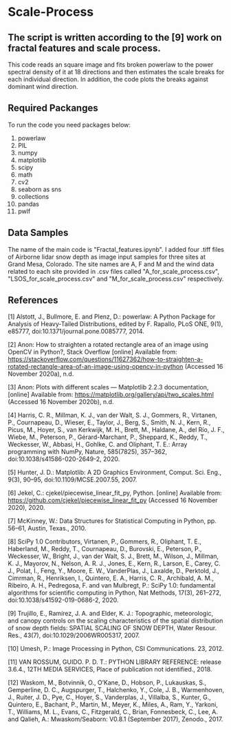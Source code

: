 # Scale-Process
## The script is written according to the [9] work on fractal features and scale process.

This code reads an square image and fits broken powerlaw to the power spectral density of it at 18 directions and then estimates the scale breaks for each individual direction.
In addition, the code plots the breaks against dominant wind direction.

## Required Packanges
To run the code you need packages below:

1. powerlaw
2. PIL
3. numpy
4. matplotlib
5. scipy
6. math
7. cv2
8. seaborn as sns
9. collections
10. pandas
11. pwlf


## Data Samples
The name of the main code is "Fractal_features.ipynb".
I added four .tiff files of Airborne lidar snow depth as image input samples for three sites at Grand Mesa, Colorado.
The site names are A, F and M and the wind data related to each site provided in .csv files called "A_for_scale_process.csv", "LSOS_for_scale_process.csv" and "M_for_scale_process.csv" respectively.



## References

[1] Alstott, J., Bullmore, E. and Plenz, D.: powerlaw: A Python Package for Analysis of Heavy-Tailed Distributions, edited by F. Rapallo, PLoS ONE, 9(1), e85777, doi:10.1371/journal.pone.0085777, 2014.

[2] Anon: How to straighten a rotated rectangle area of an image using OpenCV in Python?, Stack Overflow [online] Available from: https://stackoverflow.com/questions/11627362/how-to-straighten-a-rotated-rectangle-area-of-an-image-using-opencv-in-python (Accessed 16 November 2020a), n.d.

[3] Anon: Plots with different scales — Matplotlib 2.2.3 documentation, [online] Available from: https://matplotlib.org/gallery/api/two_scales.html (Accessed 16 November 2020b), n.d.

[4] Harris, C. R., Millman, K. J., van der Walt, S. J., Gommers, R., Virtanen, P., Cournapeau, D., Wieser, E., Taylor, J., Berg, S., Smith, N. J., Kern, R., Picus, M., Hoyer, S., van Kerkwijk, M. H., Brett, M., Haldane, A., del Río, J. F., Wiebe, M., Peterson, P., Gérard-Marchant, P., Sheppard, K., Reddy, T., Weckesser, W., Abbasi, H., Gohlke, C. and Oliphant, T. E.: Array programming with NumPy, Nature, 585(7825), 357–362, doi:10.1038/s41586-020-2649-2, 2020.

[5] Hunter, J. D.: Matplotlib: A 2D Graphics Environment, Comput. Sci. Eng., 9(3), 90–95, doi:10.1109/MCSE.2007.55, 2007.

[6] Jekel, C.: cjekel/piecewise_linear_fit_py, Python. [online] Available from: https://github.com/cjekel/piecewise_linear_fit_py (Accessed 16 November 2020), 2020.

[7] McKinney, W.: Data Structures for Statistical Computing in Python, pp. 56–61, Austin, Texas., 2010.

[8] SciPy 1.0 Contributors, Virtanen, P., Gommers, R., Oliphant, T. E., Haberland, M., Reddy, T., Cournapeau, D., Burovski, E., Peterson, P., Weckesser, W., Bright, J., van der Walt, S. J., Brett, M., Wilson, J., Millman, K. J., Mayorov, N., Nelson, A. R. J., Jones, E., Kern, R., Larson, E., Carey, C. J., Polat, İ., Feng, Y., Moore, E. W., VanderPlas, J., Laxalde, D., Perktold, J., Cimrman, R., Henriksen, I., Quintero, E. A., Harris, C. R., Archibald, A. M., Ribeiro, A. H., Pedregosa, F. and van Mulbregt, P.: SciPy 1.0: fundamental algorithms for scientific computing in Python, Nat Methods, 17(3), 261–272, doi:10.1038/s41592-019-0686-2, 2020.

[9] Trujillo, E., Ramírez, J. A. and Elder, K. J.: Topographic, meteorologic, and canopy controls on the scaling characteristics of the spatial distribution of snow depth fields: SPATIAL SCALING OF SNOW DEPTH, Water Resour. Res., 43(7), doi:10.1029/2006WR005317, 2007.

[10] Umesh, P.: Image Processing in Python, CSI Communications. 23, 2012.

[11] VAN ROSSUM, GUIDO. P. D. T.: PYTHON LIBRARY REFERENCE: release 3.6.4., 12TH MEDIA SERVICES, Place of publication not identified., 2018.

[12] Waskom, M., Botvinnik, O., O’Kane, D., Hobson, P., Lukauskas, S., Gemperline, D. C., Augspurger, T., Halchenko, Y., Cole, J. B., Warmenhoven, J., Ruiter, J. D., Pye, C., Hoyer, S., Vanderplas, J., Villalba, S., Kunter, G., Quintero, E., Bachant, P., Martin, M., Meyer, K., Miles, A., Ram, Y., Yarkoni, T., Williams, M. L., Evans, C., Fitzgerald, C., Brian, Fonnesbeck, C., Lee, A. and Qalieh, A.: Mwaskom/Seaborn: V0.8.1 (September 2017), Zenodo., 2017.

